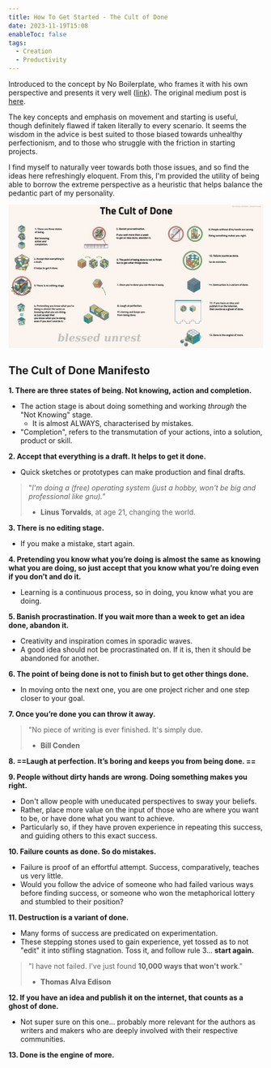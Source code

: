 ```yaml
---
title: How To Get Started - The Cult of Done
date: 2023-11-19T15:08
enableToc: false
tags:
  - Creation
  - Productivity
---
```

Introduced to the concept by No Boilerplate, who frames it with his own perspective and presents it very well ([link](https://www.youtube.com/watch?v=bJQj1uKtnus)). The original medium post is [here](https://medium.com/@bre/the-cult-of-done-manifesto-724ca1c2ff13). 

The key concepts and emphasis on movement and starting is useful, though definitely flawed if taken literally to every scenario. It seems the wisdom in the advice is best suited to those biased towards unhealthy perfectionism, and to those who struggle with the friction in starting projects. 

I find myself to naturally veer towards both those issues, and so find the ideas here refreshingly eloquent. From this, I'm provided the utility of being able to borrow the extreme perspective as a heuristic that helps balance the pedantic part of my personality. 

![cult-of-done-reddit](Digital-Cottage/Thoughts%20And%20Mental%20Snippets/attachments/cultofdone.png)
## The Cult of Done Manifesto

**1. There are three states of being. Not knowing, action and completion.**
- The action stage is about doing something and working *through* the "Not Knowing" stage. 
	- It is almost ALWAYS, characterised by mistakes. 
- "Completion", refers to the transmutation of your actions, into a solution, product or skill.  
	
**2. Accept that everything is a draft. It helps to get it done.**
- Quick sketches or prototypes can make production and final drafts. 

> 	"*I'm doing a (free) operating system (just a hobby, won't be big and professional like gnu)."*
> 	- **Linus Torvalds**, at age 21, changing the world. 
	
**3. There is no editing stage.**
- If you make a mistake, start again.
	
**4. Pretending you know what you’re doing is almost the same as knowing what you are doing, so just accept that you know what you’re doing even if you don’t and do it.**
- Learning is a continuous process, so in doing, you know what you are doing. 


**5. Banish procrastination. If you wait more than a week to get an idea done, abandon it.**
- Creativity and inspiration comes in sporadic waves. 
- A good idea should not be procrastinated on. If it is, then it should be abandoned for another. 
	
**6. The point of being done is not to finish but to get other things done.**
- In moving onto the next one, you are one project richer and one step closer to your goal. 
	
**7. Once you’re done you can throw it away.**
> 	"No piece of writing is ever finished. It's simply due.
> 	- **Bill Conden**

**8. ==Laugh at perfection. It’s boring and keeps you from being done. ==**
	
**9. People without dirty hands are wrong. Doing something makes you right.**
- Don't allow people with uneducated perspectives to sway your beliefs. 
- Rather, place more value on the input of those who are where you want to be, or have done what you want to achieve. 
- Particularly so, if they have proven experience in repeating this success, and guiding others to this exact success. 
	
**10. Failure counts as done. So do mistakes.**
- Failure is proof of an effortful attempt. Success, comparatively, teaches us very little. 
- Would you follow the advice of someone who had failed various ways before finding success, or someone who won the metaphorical lottery and stumbled to their position? 

**11. Destruction is a variant of done.**
- Many forms of success are predicated on experimentation. 
- These stepping stones used to gain experience, yet tossed as to not "edit" it into stifling stagnation. Toss it, and follow rule 3... **start again.**
	
> "I have not failed. I've just found **10,000 ways that won't work**."
> - **Thomas Alva Edison** 
	
**12. If you have an idea and publish it on the internet, that counts as a ghost of done.**
- Not super sure on this one... probably more relevant for the authors as writers and makers who are deeply involved with their respective communities. 
	
**13. Done is the engine of more.**



